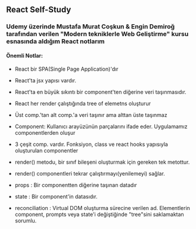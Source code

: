 ## React Self-Study

### Udemy üzerinde Mustafa Murat Coşkun & Engin Demiroğ tarafından verilen "Modern tekniklerle Web Geliştirme" kursu esnasında aldığım React notlarım

#### Önemli Notlar:

- React bir SPA(Single Page Application)'dır
- React'ta jsx yapısı vardır.
- React'ta en büyük sıkıntı bir component'ten diğerine veri taşınmasıdır.
- React her render çalıştığında tree of elemetns oluşturur
- Üst comp.'tan alt comp.'a veri taşınır ama alttan üste taşınmaz
- Component: Kullanıcı arayüzünün parçalarını ifade eder. Uygulamamız componentlerden oluşur
- 3 çeşit comp. vardır. Fonksiyon, class ve react hooks yapısıyla oluşturulan componentler

- render() metodu, bir sınıf bileşeni oluşturmak için gereken tek metottur.
- render() componentleri tekrar çalıştırmayı(yenilemeyi) sağlar.
- props : Bir componentten diğerine taşınan datadır
- state : Bir component'in datasıdır.
- reconciliation : Virtual DOM oluşturma sürecine verilen ad. Elementlerin component, prompts veya state'i değiştiğinde "tree"sini saklamaktan sorumlu.
